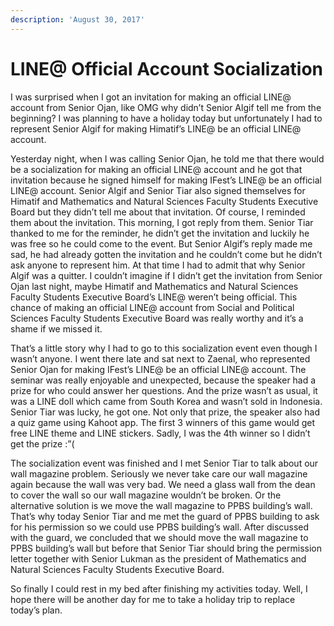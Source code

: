 ```yaml
---
description: 'August 30, 2017'
---
```


# LINE@ Official Account Socialization

I was surprised when I got an invitation for making an official LINE@ account from Senior Ojan, like OMG why didn’t Senior Algif tell me from the beginning? I was planning to have a holiday today but unfortunately I had to represent Senior Algif for making Himatif’s LINE@ be an official LINE@ account.

Yesterday night, when I was calling Senior Ojan, he told me that there would be a socialization for making an official LINE@ account and he got that invitation because he signed himself for making IFest’s LINE@ be an official LINE@ account. Senior Algif and Senior Tiar also signed themselves for Himatif and Mathematics and Natural Sciences Faculty Students Executive Board but they didn’t tell me about that invitation. Of course, I reminded them about the invitation. This morning, I got reply from them. Senior Tiar thanked to me for the reminder, he didn’t get the invitation and luckily he was free so he could come to the event. But Senior Algif’s reply made me sad, he had already gotten the invitation and he couldn’t come but he didn’t ask anyone to represent him. At that time I had to admit that why Senior Algif was a quitter. I couldn’t imagine if I didn’t get the invitation from Senior Ojan last night, maybe Himatif and Mathematics and Natural Sciences Faculty Students Executive Board’s LINE@ weren’t being official. This chance of making an official LINE@ account from Social and Political Sciences Faculty Students Executive Board was really worthy and it’s a shame if we missed it.

That’s a little story why I had to go to this socialization event even though I wasn’t anyone. I went there late and sat next to Zaenal, who represented Senior Ojan for making IFest’s LINE@ be an official LINE@ account. The seminar was really enjoyable and unexpected, because the speaker had a prize for who could answer her questions. And the prize wasn’t as usual, it was a LINE doll which came from South Korea and wasn’t sold in Indonesia. Senior Tiar was lucky, he got one. Not only that prize, the speaker also had a quiz game using Kahoot app. The first 3 winners of this game would get free LINE theme and LINE stickers. Sadly, I was the 4th winner so I didn’t get the prize :”\(

The socialization event was finished and I met Senior Tiar to talk about our wall magazine problem. Seriously we never take care our wall magazine again because the wall was very bad. We need a glass wall from the dean to cover the wall so our wall magazine wouldn’t be broken. Or the alternative solution is we move the wall magazine to PPBS building’s wall. That’s why today Senior Tiar and me met the guard of PPBS building to ask for his permission so we could use PPBS building’s wall. After discussed with the guard, we concluded that we should move the wall magazine to PPBS building’s wall but before that Senior Tiar should bring the permission letter together with Senior Lukman as the president of Mathematics and Natural Sciences Faculty Students Executive Board.

So finally I could rest in my bed after finishing my activities today. Well, I hope there will be another day for me to take a holiday trip to replace today’s plan.

